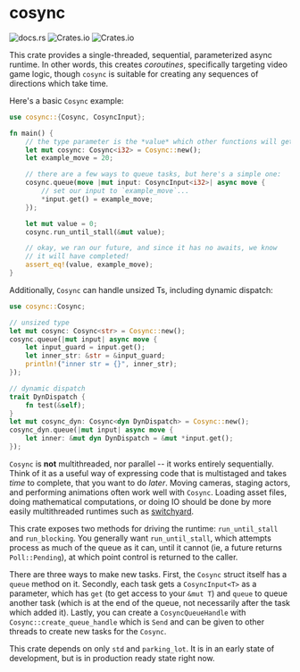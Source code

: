 # cosync

![docs.rs](https://img.shields.io/docsrs/cosync)
![Crates.io](https://img.shields.io/crates/v/cosync)
![Crates.io](https://img.shields.io/crates/l/cosync)

This crate provides a single-threaded, sequential, parameterized async runtime. In other words, this creates *coroutines*, specifically targeting video game logic, though `cosync` is suitable for creating any sequences of directions which take time.

Here's a basic `Cosync` example:

```rust
use cosync::{Cosync, CosyncInput};

fn main() {
    // the type parameter is the *value* which other functions will get.
    let mut cosync: Cosync<i32> = Cosync::new();
    let example_move = 20;

    // there are a few ways to queue tasks, but here's a simple one:
    cosync.queue(move |mut input: CosyncInput<i32>| async move {
        // set our input to `example_move`...
        *input.get() = example_move;
    });

    let mut value = 0;
    cosync.run_until_stall(&mut value);

    // okay, we ran our future, and since it has no awaits, we know
    // it will have completed!
    assert_eq!(value, example_move);
}
```

Additionally, `Cosync` can handle unsized Ts, including dynamic dispatch:

```rust
use cosync::Cosync;

// unsized type
let mut cosync: Cosync<str> = Cosync::new();
cosync.queue(|mut input| async move {
    let input_guard = input.get();
    let inner_str: &str = &input_guard;
    println!("inner str = {}", inner_str);
});

// dynamic dispatch
trait DynDispatch {
    fn test(&self);
}
let mut cosync_dyn: Cosync<dyn DynDispatch> = Cosync::new();
cosync_dyn.queue(|mut input| async move {
    let inner: &mut dyn DynDispatch = &mut *input.get();
});
```

`Cosync` is **not** multithreaded, nor parallel -- it works entirely sequentially. Think of it as a useful way of expressing code that is multistaged and takes *time* to complete, that you want to do *later*. Moving cameras, staging actors, and performing animations often work well with `Cosync`. Loading asset files, doing mathematical computations, or doing IO should be done by more easily multithreaded runtimes such as [switchyard](https://github.com/BVE-Reborn/switchyard).

This crate exposes two methods for driving the runtime: `run_until_stall` and `run_blocking`. You generally want `run_until_stall`, which attempts process as much of the queue as it can, until it cannot (ie, a future returns `Poll::Pending`), at which point control is returned to the caller.

There are three ways to make new tasks. First, the `Cosync` struct itself has a `queue` method on it. Secondly, each task gets a `CosyncInput<T>` as a parameter, which has `get` (to get access to your `&mut T`) and `queue` to queue another task (which is at the end of the queue, not necessarily after the task which added it). Lastly, you can create a `CosyncQueueHandle` with `Cosync::create_queue_handle` which is `Send` and can be given to other threads to create new tasks for the `Cosync`.

This crate depends on only `std` and `parking_lot`. It is in an early state of development, but is in production ready state right now.
